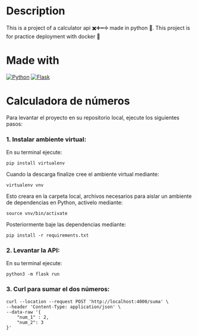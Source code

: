 # Description
This is a project of a calculator api ✖️➕➖➗ made in python 🐍. This project is for practice deployment with docker 🐳

# Made with
[![Python](https://img.shields.io/badge/python-2b5b84?style=for-the-badge&logo=python&logoColor=white&labelColor=000000)]()
[![Flask](https://img.shields.io/badge/flask-000000?style=for-the-badge&logo=flask&logoColor=white&labelColor=000000)]()

# Calculadora de números

Para levantar el proyecto en su repositorio local, ejecute los siguientes pasos:

### 1. Instalar ambiente virtual:

En su terminal ejecute:
```
pip install virtualenv
```
Cuando la descarga finalize cree el ambiente virtual mediante:
```
virtualenv vnv
```
Esto creara en la carpeta local, archivos necesarios para aislar un ambiente de dependencias en Python, activelo mediante:
```
source vnv/bin/activate
```
Posteriormente baje las dependencias mediante:
```
pip install -r requirements.txt
```
### 2. Levantar la API:
En su terminal ejecute:
```
python3 -m flask run
``` 
### 3. Curl para sumar el dos números:
```
curl --location --request POST 'http://localhost:4000/suma' \
--header 'Content-Type: application/json' \
--data-raw '{    
    "num_1" : 2,
    "num_2": 3
}'

```
